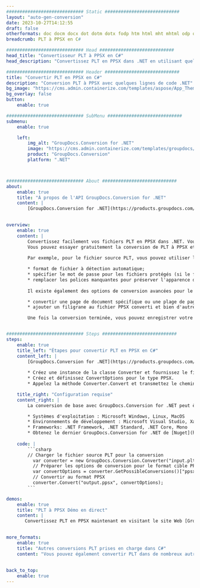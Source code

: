 ```yaml
---
############################# Static ############################
layout: "auto-gen-conversion"
date: 2023-10-27T14:12:55
draft: false
otherformats: doc docm docx dot dotm dotx fodp htm html mht mhtml odp odt otp pot potm potx pps ppsm ppsx ppt pptm pptx rtf
breadcrumb: PLT à PPSX en C#

############################# Head ############################
head_title: "Convertisseur PLT à PPSX en C#"
head_description: "Convertissez PLT en PPSX dans .NET en utilisant quelques lignes de code. Utilisez l'API de conversion de documents GroupDocs pour convertir plus de 160 formats de fichiers."

############################# Header ############################
title: "Convertir PLT en PPSX en C#"
description: "Conversion PLT à PPSX avec quelques lignes de code .NET"
bg_image: "https://cms.admin.containerize.com/templates/aspose/App_Themes/V3/images/bg/header1.png"
bg_overlay: false
button:
    enable: true

############################# SubMenu ############################
submenu:
    enable: true

    left:
        img_alt: "GroupDocs.Conversion for .NET"
        image: "https://cms.admin.containerize.com/templates/groupdocs/images/product-logos/90x90-noborder/groupdocs-conversion-net.png"
        product: "GroupDocs.Conversion"
        platform: ".NET"



############################# About ############################
about:
    enable: true
    title: "À propos de l'API GroupDocs.Conversion for .NET"
    content: |
        [GroupDocs.Conversion for .NET](https://products.groupdocs.com/conversion/net/) peut être utilisé pour convertir Microsoft Word, Excel, PowerPoint, PDF, Visio et d'autres formats. GroupDocs.Conversion est une API autonome adaptée aux systèmes back-end et internes nécessitant des performances élevées. Il ne dépend d'aucun logiciel tel que Microsoft ou Open Office.
    

overview:
    enable: true
    content: |
        Convertissez facilement vos fichiers PLT en PPSX dans .NET. Vous pouvez utiliser seulement quelques lignes de code C# dans n'importe quelle plate-forme de votre choix comme - Windows, Linux, macOS.
        Vous pouvez essayer gratuitement la conversion de PLT à PPSX et évaluer la qualité des résultats de conversion. En plus des scénarios de conversion de fichiers simples, vous pouvez essayer des options plus avancées pour charger le fichier source PLT et pour enregistrer le résultat de sortie PPSX. 
        
        Par exemple, pour le fichier source PLT, vous pouvez utiliser les options de chargement suivantes :

        * format de fichier à détection automatique;
        * spécifier le mot de passe pour les fichiers protégés (si le format de fichier le prend en charge);
        * remplacer les polices manquantes pour préserver l'apparence du document.
        
        Il existe également des options de conversion avancées pour le fichier PPSX :

        * convertir une page de document spécifique ou une plage de pages;
        * ajouter un filigrane au fichier PPSX converti et bien d'autres.

        Une fois la conversion terminée, vous pouvez enregistrer votre fichier PPSX dans le chemin du fichier local ou dans tout stockage tiers tel que FTP, Amazon S3, Google Drive, Dropbox, etc. Veuillez noter - pour convertir PLT en PPSX aucun logiciel supplémentaire n'est nécessaire - comme MS Office, Open Office, Adobe Acrobat Reader, etc.


############################# Steps ############################
steps:
    enable: true
    title_left: "Étapes pour convertir PLT en PPSX en C#"
    content_left: |
        [GroupDocs.Conversion for .NET](https://products.groupdocs.com/conversion/net/) permet aux développeurs de convertir facilement un fichier PLT en PPSX avec quelques lignes de code.
        
        * Créez une instance de la classe Converter et fournissez le fichier PLT avec le chemin complet
        * Créez et définissez ConvertOptions pour le type PPSX.
        * Appelez la méthode Converter.Convert et transmettez le chemin complet et le format (PPSX) en tant que paramètre

    title_right: "Configuration requise"
    content_right: |
        La conversion de base avec GroupDocs.Conversion for .NET peut être effectuée en quelques étapes simples. Nos API sont prises en charge sur toutes les principales plates-formes et systèmes d'exploitation. Avant d'exécuter le code ci-dessous, assurez-vous que les prérequis suivants sont installés sur votre système.

        * Systèmes d'exploitation : Microsoft Windows, Linux, MacOS
        * Environnements de développement : Microsoft Visual Studio, Xamarin, MonoDevelop
        * Frameworks: .NET Framework, .NET Standard, .NET Core, Mono
        * Obtenez le dernier GroupDocs.Conversion for .NET de [Nuget](https://www.nuget.org/packages/groupdocs.conversion)
         
    code: |
        ```csharp    
        // Charger le fichier source PLT pour la conversion
          var converter = new GroupDocs.Conversion.Converter("input.plt");
          // Préparer les options de conversion pour le format cible PPSX
          var convertOptions = converter.GetPossibleConversions()["ppsx"].ConvertOptions;
          // Convertir au format PPSX
          converter.Convert("output.ppsx", convertOptions);
        ```

demos:
    enable: true
    title: "PLT à PPSX Démo en direct"
    content: |
       Convertissez PLT en PPSX maintenant en visitant le site Web [GroupDocs.Conversion App](https://products.groupdocs.app/conversion/family). La démo en ligne présente les avantages suivants
          

more_formats:
    enable: true
    title: "Autres conversions PLT prises en charge dans C#"
    content: "Vous pouvez également convertir PLT dans de nombreux autres formats de fichiers. Veuillez consulter la liste ci-dessous."
       
       
back_to_top:
    enable: true
---
```

